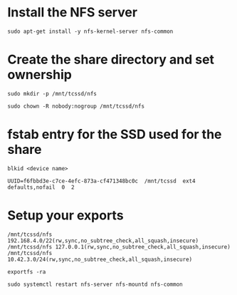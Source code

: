 # Install the NFS server

`sudo apt-get install -y nfs-kernel-server nfs-common`

# Create the share directory and set ownership

`sudo mkdir -p /mnt/tcssd/nfs`

`sudo chown -R nobody:nogroup /mnt/tcssd/nfs`

# fstab entry for the SSD used for the share

`blkid <device name>`

`UUID=f6fbbd3e-c7ce-4efc-873a-cf471348bc0c  /mnt/tcssd  ext4  defaults,nofail  0  2`

# Setup your exports

```
/mnt/tcssd/nfs 192.168.4.0/22(rw,sync,no_subtree_check,all_squash,insecure)
/mnt/tcssd/nfs 127.0.0.1(rw,sync,no_subtree_check,all_squash,insecure)
/mnt/tcssd/nfs 10.42.3.0/24(rw,sync,no_subtree_check,all_squash,insecure)
```

`exportfs -ra`

`sudo systemctl restart nfs-server nfs-mountd nfs-common`

